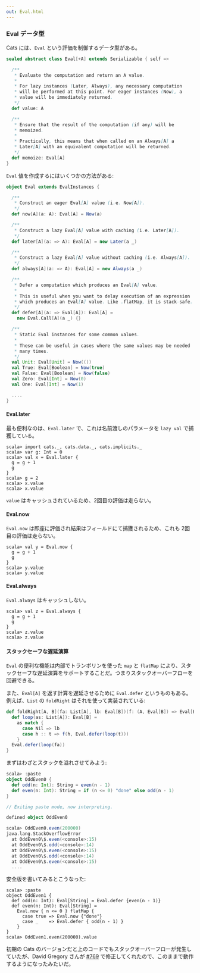 ```yaml
---
out: Eval.html
---
```


  [769]: https://github.com/typelevel/cats/pull/769

### Eval データ型

Cats には、`Eval` という評価を制御するデータ型がある。

```scala
sealed abstract class Eval[+A] extends Serializable { self =>

  /**
   * Evaluate the computation and return an A value.
   *
   * For lazy instances (Later, Always), any necessary computation
   * will be performed at this point. For eager instances (Now), a
   * value will be immediately returned.
   */
  def value: A

  /**
   * Ensure that the result of the computation (if any) will be
   * memoized.
   *
   * Practically, this means that when called on an Always[A] a
   * Later[A] with an equivalent computation will be returned.
   */
  def memoize: Eval[A]
}
```

`Eval` 値を作成するにはいくつかの方法がある:

```scala
object Eval extends EvalInstances {

  /**
   * Construct an eager Eval[A] value (i.e. Now[A]).
   */
  def now[A](a: A): Eval[A] = Now(a)

  /**
   * Construct a lazy Eval[A] value with caching (i.e. Later[A]).
   */
  def later[A](a: => A): Eval[A] = new Later(a _)

  /**
   * Construct a lazy Eval[A] value without caching (i.e. Always[A]).
   */
  def always[A](a: => A): Eval[A] = new Always(a _)

  /**
   * Defer a computation which produces an Eval[A] value.
   *
   * This is useful when you want to delay execution of an expression
   * which produces an Eval[A] value. Like .flatMap, it is stack-safe.
   */
  def defer[A](a: => Eval[A]): Eval[A] =
    new Eval.Call[A](a _) {}

  /**
   * Static Eval instances for some common values.
   *
   * These can be useful in cases where the same values may be needed
   * many times.
   */
  val Unit: Eval[Unit] = Now(())
  val True: Eval[Boolean] = Now(true)
  val False: Eval[Boolean] = Now(false)
  val Zero: Eval[Int] = Now(0)
  val One: Eval[Int] = Now(1)

  ....
}
```

#### Eval.later

最も便利なのは、`Eval.later` で、これは名前渡しのパラメータを `lazy val` で捕獲している。

```console:new
scala> import cats._, cats.data._, cats.implicits._
scala> var g: Int = 0
scala> val x = Eval.later {
  g = g + 1
  g
}
scala> g = 2
scala> x.value
scala> x.value
```

`value` はキャッシュされているため、2回目の評価は走らない。

#### Eval.now

`Eval.now` は即座に評価され結果はフィールドにて捕獲されるため、これも 2回目の評価は走らない。

```console
scala> val y = Eval.now {
  g = g + 1
  g
}
scala> y.value
scala> y.value
```

#### Eval.always

`Eval.always` はキャッシュしない。

```console
scala> val z = Eval.always {
  g = g + 1
  g
}
scala> z.value
scala> z.value
```

#### スタックセーフな遅延演算

`Eval` の便利な機能は内部でトランポリンを使った `map` と `flatMap` により、スタックセーフな遅延演算をサポートすることだ。つまりスタックオーバーフローを回避できる。

また、`Eval[A]` を返す計算を遅延させるために `Eval.defer` というものもある。例えば、`List` の `foldRight` はそれを使って実装されている:

```scala
def foldRight[A, B](fa: List[A], lb: Eval[B])(f: (A, Eval[B]) => Eval[B]): Eval[B] = {
  def loop(as: List[A]): Eval[B] =
    as match {
      case Nil => lb
      case h :: t => f(h, Eval.defer(loop(t)))
    }
  Eval.defer(loop(fa))
}
```

まずはわざとスタックを溢れさせてみよう:

```scala
scala> :paste
object OddEven0 {
  def odd(n: Int): String = even(n - 1)
  def even(n: Int): String = if (n <= 0) "done" else odd(n - 1)
}

// Exiting paste mode, now interpreting.

defined object OddEven0

scala> OddEven0.even(200000)
java.lang.StackOverflowError
  at OddEven0\$.even(<console>:15)
  at OddEven0\$.odd(<console>:14)
  at OddEven0\$.even(<console>:15)
  at OddEven0\$.odd(<console>:14)
  at OddEven0\$.even(<console>:15)
  ....
```

安全版を書いてみるとこうなった:

```console
scala> :paste
object OddEven1 {
  def odd(n: Int): Eval[String] = Eval.defer {even(n - 1)}
  def even(n: Int): Eval[String] =
    Eval.now { n <= 0 } flatMap {
      case true => Eval.now {"done"}
      case _    => Eval.defer { odd(n - 1) }
    }
}
scala> OddEven1.even(200000).value
```

初期の Cats のバージョンだと上のコードでもスタックオーバーフローが発生していたが、David Gregory さんが [#769][769] で修正してくれたので、このままで動作するようになったみたいだ。
